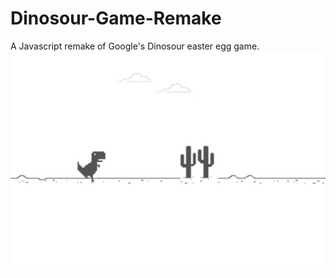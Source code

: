 # Dinosour-Game-Remake
A Javascript remake of Google's Dinosour easter egg game.
![Image of Game](/snapshot.png)
